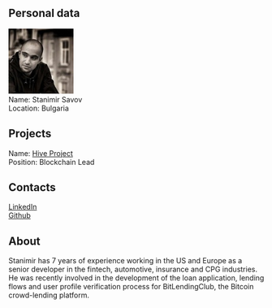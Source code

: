 ## Personal data
![ photo](photo/stanimir_savov.jpg)  
Name: Stanimir Savov  
Location: Bulgaria
## Projects 
Name: [Hive Project](../projects/hive.md)  
Position: Blockchain Lead 
## Contacts
[LinkedIn](https://www.linkedin.com/in/stanimir-savov-44545860/)  
[Github](https://github.com/StanimirSavov)  
## About
Stanimir has 7 years of experience working in the US and Europe as a senior developer in the fintech, automotive, insurance and CPG industries.
He was recently involved in the development of the loan application, lending flows and user profile verification process for BitLendingClub, the Bitcoin crowd-lending platform.
